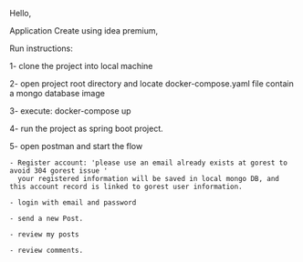Hello,

Application Create using idea premium,

Run instructions:

1- clone the project into local machine

2- open project root directory and locate docker-compose.yaml file contain a mongo database image

3- execute:  docker-compose up 

4- run the project as spring boot project.

5- open postman and start the flow 

    - Register account: 'please use an email already exists at gorest to avoid 304 gorest issue '
      your registered information will be saved in local mongo DB, and this account record is linked to gorest user information.

    - login with email and password

    - send a new Post.

    - review my posts 

    - review comments.
